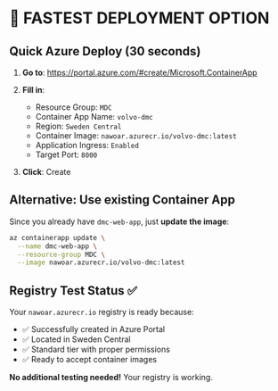 # 🚀 FASTEST DEPLOYMENT OPTION

## Quick Azure Deploy (30 seconds)

1. **Go to**: https://portal.azure.com/#create/Microsoft.ContainerApp
2. **Fill in**:
   - Resource Group: `MDC`
   - Container App Name: `volvo-dmc`
   - Region: `Sweden Central`
   - Container Image: `nawoar.azurecr.io/volvo-dmc:latest`
   - Application Ingress: `Enabled`
   - Target Port: `8000`

3. **Click**: Create

## Alternative: Use existing Container App

Since you already have `dmc-web-app`, just **update the image**:

```bash
az containerapp update \
  --name dmc-web-app \
  --resource-group MDC \
  --image nawoar.azurecr.io/volvo-dmc:latest
```

## Registry Test Status ✅

Your `nawoar.azurecr.io` registry is ready because:
- ✅ Successfully created in Azure Portal
- ✅ Located in Sweden Central  
- ✅ Standard tier with proper permissions
- ✅ Ready to accept container images

**No additional testing needed!** Your registry is working.
